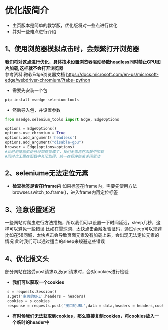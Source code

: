 # 优化版简介
* 主页版本是简单的教学版，优化版将对一些点进行优化
* 并对一些难点进行介绍
## 1、使用浏览器模拟点击时，会频繁打开浏览器
**我们将对这点进行优化，具体技术设置浏览器驱动参数headless同时禁止GPU图片加载,这样就不会打开浏览器** <br/>
参考资料:微软Edge浏览器文档 <https://docs.microsoft.com/en-us/microsoft-edge/webdriver-chromium/?tabs=python>

* 需要先安装一个包
~~~python
pip install msedge-selenium-tools
~~~

* 然后导入包，并设置参数
~~~python
from msedge.selenium_tools import Edge, EdgeOptions

options = EdgeOptions()
options.use_chromium = True
options.add_argument('headless')
options.add_argument("disable-gpu")
browser = Edge(options=options)
#此时浏览器驱动已经加载完成了，我们无需再在函数中加载
#同时也无需在函数中关闭取得，统一在程序结束关闭驱动
~~~

## 2、seleniume无法定位元素
* **检查标签是否在iframe内**
如果标签在iframe内，需要先使用方法browser.switch_to.frame()，进入frame内再定位标签

## 3、注意设置延迟
一些网站对爬虫进行方法措施，所以我们可以设置一下时间延迟，sleep几秒，这样可以避免一些错误
比如在雪球网，太快点击会触发验证码，通过sleep可以规避
比如在58同城，太快点击会导致页面元素没有加载上来，会出现无法定位元素的情况
此时我们可以通过适当的sleep来规避这些错误

## 4、优化报文头
部分网站在接受post请求以及get请求时，会对cookies进行检验
* **我们可以获取一个cookies**
~~~python
 s = requests.Session()
 s.get('主页的URL',headers = headers)
 cookies = s.cookies
 response = requests.post('接口的URL',data = data,headers = headers,cookies=cookies)
~~~
* **有时候我们无法获取到cookies，那么直接复制cookies，将cookies放入一个临时的header中**
